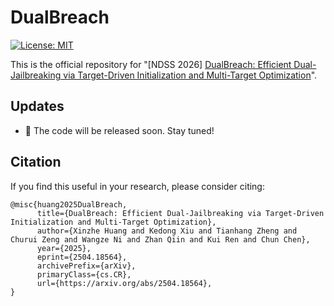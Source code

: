# DualBreach

[![License: MIT](https://img.shields.io/badge/License-MIT-yellow.svg)](https://opensource.org/licenses/MIT)

This is the official repository for "[NDSS 2026] [DualBreach: Efficient Dual-Jailbreaking via Target-Driven Initialization and Multi-Target Optimization](https://arxiv.org/abs/2504.18564)".



## Updates

- 🚀 The code will be released soon. Stay tuned!



## Citation
If you find this useful in your research, please consider citing:

```
@misc{huang2025DualBreach,
      title={DualBreach: Efficient Dual-Jailbreaking via Target-Driven Initialization and Multi-Target Optimization}, 
      author={Xinzhe Huang and Kedong Xiu and Tianhang Zheng and Churui Zeng and Wangze Ni and Zhan Qiin and Kui Ren and Chun Chen},
      year={2025},
      eprint={2504.18564},
      archivePrefix={arXiv},
      primaryClass={cs.CR},
      url={https://arxiv.org/abs/2504.18564}, 
}
```

